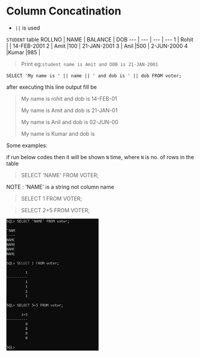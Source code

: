 # Column Concatination
- `||` is used

`STUDENT` table
ROLLNO | NAME | BALANCE | DOB
--- | --- | --- | ---
1   | Rohit |   | 14-FEB-2001
2   | Amit |100 | 21-JAN-2001
3   | Anil |500 | 2-JUN-2000
4   |Kumar |985 | 

> Print eg:`student name is Amit and DOB is 21-JAN-2001`
```
SELECT 'My name is ' || name || ' and dob is ' || dob FROM voter;
```
after executing this line output fill be
>My name is rohit and dob is 14-FEB-01
>
>My name is Amit and dob is 21-JAN-01
>
>My name is Anil and dob is 02-JUN-00
>
>My name is Kumar and dob is 

Some examples:

if run below codes then it will be shown `N` time, where `N` is no. of rows in the table

> SELECT 'NAME' FROM VOTER;

NOTE : 'NAME' is a string not column name

> SELECT 1 FROM VOTER;

> SELECT 2+5 FROM VOTER;

<img src="concatinatingExample.png" height="350px">

